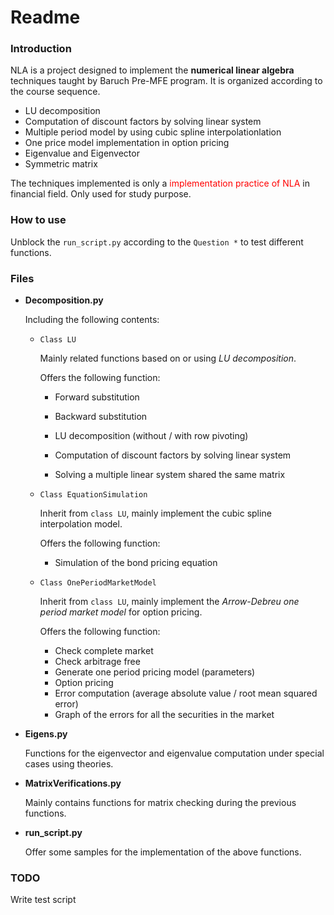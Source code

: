 # Readme

### Introduction

NLA is a project designed to implement the **numerical linear algebra** techniques taught by Baruch Pre-MFE program. It is organized according to the course sequence.

- LU decomposition
- Computation of discount factors by solving linear system
- Multiple period model by using cubic spline interpolationlation
- One price model implementation in option pricing
- Eigenvalue and Eigenvector
- Symmetric matrix

The techniques implemented is only a <font color="red">implementation practice of NLA</font> in financial field. Only used for study purpose.



### How to use

Unblock the `run_script.py` according to the `Question *` to test different functions.



### Files

- **Decomposition.py**

  Including the following contents:

  - `Class LU`

    Mainly related functions based on or using *LU decomposition*.

    Offers the following function:

    - Forward substitution

    - Backward substitution

    - LU decomposition (without / with row pivoting)

    - Computation of discount factors by solving linear system

    - Solving a multiple linear system shared the same matrix

  - `Class EquationSimulation`

    Inherit from `class LU`, mainly implement the cubic spline interpolation model.

    Offers the following function:

    - Simulation of the bond pricing equation

  - `Class OnePeriodMarketModel`

    Inherit from `class LU`, mainly implement the *Arrow-Debreu one period market model* for option pricing.

    Offers the following function:

    - Check complete market
    - Check arbitrage free
    - Generate one period pricing model (parameters)
    - Option pricing
    - Error computation (average absolute value / root mean squared error)
    - Graph of the errors for all the securities in the market

- **Eigens.py**

  Functions for the eigenvector and eigenvalue computation under special cases using theories.

- **MatrixVerifications.py**

  Mainly contains functions for matrix checking during the previous functions.

- **run_script.py**

  Offer some samples for the implementation of the above functions.



### TODO

Write test script